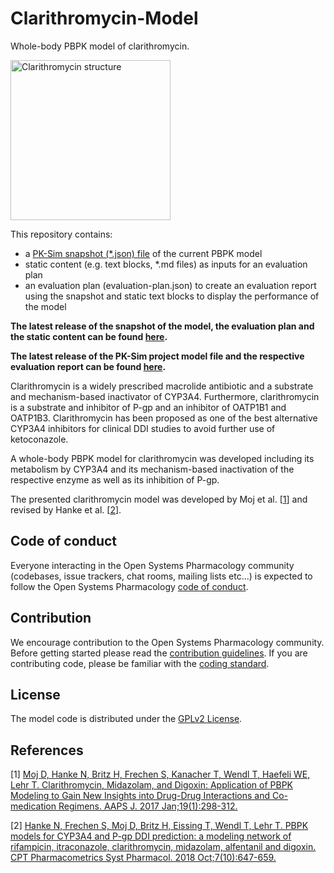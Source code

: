 # Clarithromycin-Model
Whole-body PBPK model of clarithromycin. 

<a title="Clarithromycin" href="https://commons.wikimedia.org/wiki/File:Clarithromycin_structure.svg"><img width="256" alt="Clarithromycin structure" src="https://upload.wikimedia.org/wikipedia/commons/thumb/1/12/Clarithromycin_structure.svg/256px-Clarithromycin_structure.svg.png"></a>


This repository contains:

- a [PK-Sim snapshot (*.json) file](https://docs.open-systems-pharmacology.org/working-with-pk-sim/pk-sim-documentation/importing-exporting-project-data-models#exporting-project-to-snapshot-loading-project-from-snapshot) of the current PBPK model
- static content (e.g. text blocks, *.md files) as inputs for an evaluation plan
- an evaluation plan (evaluation-plan.json) to create an evaluation report using the snapshot and static text blocks to display the performance of the model

**The latest release of the snapshot of the model, the evaluation plan and the static content can be found [here](../../releases/latest).**

**The latest release of the PK-Sim project model file and the respective evaluation report can be found [here](https://github.com/Open-Systems-Pharmacology/OSP-PBPK-Model-Library/releases/latest).**



Clarithromycin is a widely prescribed macrolide antibiotic and a substrate and mechanism-based inactivator of CYP3A4. Furthermore, clarithromycin is a substrate and inhibitor of P-gp and an inhibitor of OATP1B1 and OATP1B3. Clarithromycin has been proposed as one of the best alternative CYP3A4 inhibitors for clinical DDI studies to avoid further use of ketoconazole.

A whole-body PBPK model for clarithromycin was developed including its metabolism by CYP3A4 and its mechanism-based inactivation of the respective enzyme as well as its inhibition of P-gp.

The presented clarithromycin model was developed by Moj et al. [[1](#References)] and revised by Hanke et al. [[2](#References)].

## Code of conduct
Everyone interacting in the Open Systems Pharmacology community (codebases, issue trackers, chat rooms, mailing lists etc...) is expected to follow the Open Systems Pharmacology [code of conduct](https://github.com/Open-Systems-Pharmacology/Suite/blob/master/CODE_OF_CONDUCT.md#contributor-covenant-code-of-conduct).

## Contribution
We encourage contribution to the Open Systems Pharmacology community. Before getting started please read the [contribution guidelines](https://github.com/Open-Systems-Pharmacology/Suite/blob/master/CONTRIBUTING.md#ways-to-contribute). If you are contributing code, please be familiar with the [coding standard](https://github.com/Open-Systems-Pharmacology/Suite/blob/master/CODING_STANDARDS.md#visual-studio-settings).

## License
The model code is distributed under the [GPLv2 License](https://github.com/Open-Systems-Pharmacology/Suite/blob/develop/LICENSE).

## References
[1] [Moj D, Hanke N, Britz H, Frechen S, Kanacher T, Wendl T, Haefeli WE, Lehr T. Clarithromycin, Midazolam, and Digoxin: Application of PBPK Modeling to Gain New Insights into Drug-Drug Interactions and Co-medication Regimens. AAPS J. 2017 Jan;19(1):298-312.](https://dx.doi.org/10.1208/s12248-016-0009-9)

[2] [Hanke N, Frechen S, Moj D, Britz H, Eissing T, Wendl T, Lehr T. PBPK models for CYP3A4 and P-gp DDI prediction: a modeling network of rifampicin, itraconazole, clarithromycin, midazolam, alfentanil and digoxin. CPT Pharmacometrics Syst Pharmacol. 2018 Oct;7(10):647-659.](https://ascpt.onlinelibrary.wiley.com/doi/abs/10.1002/psp4.12343)
